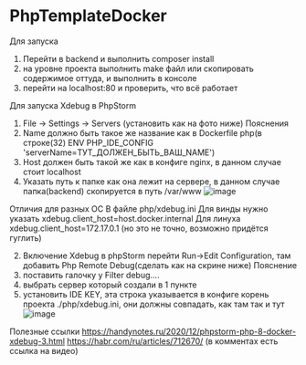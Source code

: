 # PhpTemplateDocker

Для запуска 
1) Перейти в backend и выполнить composer install
2) на уровне проекта выполнить make файл или скопировать содержимое оттуда, и выполнить в консоле
3) перейти на localhost:80 и проверить, что всё работает 

Для запуска Xdebug в PhpStorm
1) File -> Settings -> Servers (установить как на фото ниже)
Пояснения
1) Name должно быть такое же название как в Dockerfile php(в строке(32) ENV PHP_IDE_CONFIG 'serverName=ТУТ_ДОЛЖЕН_БЫТЬ_ВАШ_NAME')
2) Host должен быть такой же как в конфиге nginx, в данном случае стоит localhost
3) Указать путь к папке как она лежит на сервере, в данном случае папка(backend) скопируется в путь /var/www
![image](https://github.com/Avirtan/PhpTemplateDocker/assets/36964697/2f7df628-8123-49ed-a3be-c3ec55be48b6)

Отличия для разных ОС
В файле php/xdebug.ini 
Для винды нужно указать 
xdebug.client_host=host.docker.internal
Для линуха
xdebug.client_host=172.17.0.1 (но это не точно, возможно придётся гуглить)

2) Включение Xdebug в phpStorm перейти Run->Edit Configuration, там добавить Php Remote Debug(сделать как на скрине ниже)
Пояснение
1) поставить галочку у Filter debug....
2) выбрать сервер который создали в 1 пункте
3) установить IDE KEY, эта строка указывается в конфиге корень проекта ./php/xdebug.ini, они должны совпадать, как там так и тут
![image](https://github.com/Avirtan/PhpTemplateDocker/assets/36964697/58b5d482-a988-4c3e-88ab-765d8e6ab5aa)

Полезные ссылки 
https://handynotes.ru/2020/12/phpstorm-php-8-docker-xdebug-3.html
https://habr.com/ru/articles/712670/ (в комментах есть ссылка на видео)
